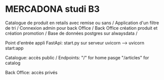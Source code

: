 # MERCADONA studi B3

Catalogue de produit en retails avec remise ou sans /
Application d'un filtre de tri /
Connexion admin pour back Office /
Back Office création produit et création promotion /
Base de données postgres sur alwaysdata /

Point d'entrée appli FastApi: start.py sur serveur uvicorn
 --> uvicorn start:app

Catalogue: accès public /
 Endpoints: "/" for home pasge
            "/articles"  for catalog

Back Office: accès privés
